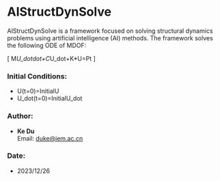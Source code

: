 <meta http-equiv="Content-Type" content="text/html; charset=utf-8">

# AIStructDynSolve

AIStructDynSolve is a framework focused on solving structural dynamics problems using artificial intelligence (AI) methods. The framework solves the following ODE of MDOF:

\[
M*U_dotdot+C*U_dot+K*U=Pt
\]

### Initial Conditions:
- U(t=0)=InitialU
- U_dot(t=0)=InitialU_dot

### Author:
- **Ke Du**  
  Email: duke@iem.ac.cn

### Date:
- 2023/12/26

